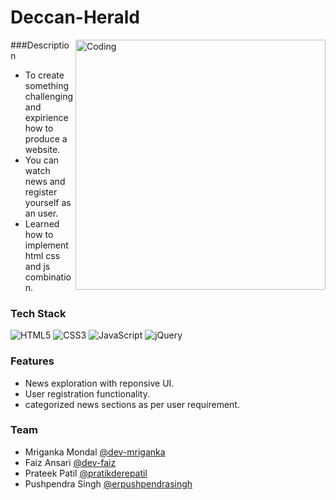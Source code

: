 # Deccan-Herald


<img align="right" alt="Coding" width="400" src="https://github.com/Dev-Mriganka/Deccan-Herald/blob/main/DH.jpg">
###Description





- To create something challenging and expirience how to produce a website.
- You can watch news and register yourself as an user.
- Learned how to implement html css and js combination.

### Tech Stack


![HTML5](https://img.shields.io/badge/html5-%23E34F26.svg?style=for-the-badge&logo=html5&logoColor=white)
![CSS3](https://img.shields.io/badge/css3-%231572B6.svg?style=for-the-badge&logo=css3&logoColor=white)
![JavaScript](https://img.shields.io/badge/javascript-%23323330.svg?style=for-the-badge&logo=javascript&logoColor=%23F7DF1E)
![jQuery](https://img.shields.io/badge/jquery-%230769AD.svg?style=for-the-badge&logo=jquery&logoColor=white)


### Features 

- News exploration with reponsive UI.
- User registration functionality.
- categorized news sections as per user requirement.

### Team 

- Mriganka Mondal   [@dev-mriganka](https://www.github.com/Dev-Mriganka)
- Faiz Ansari       [@dev-faiz]( https://github.com/dev-faiz)
- Prateek Patil     [@pratikderepatil](https://github.com/pratikderepatil)                                                 
- Pushpendra Singh  [@erpushpendrasingh]( https://github.com/erpushpendrasingh)
